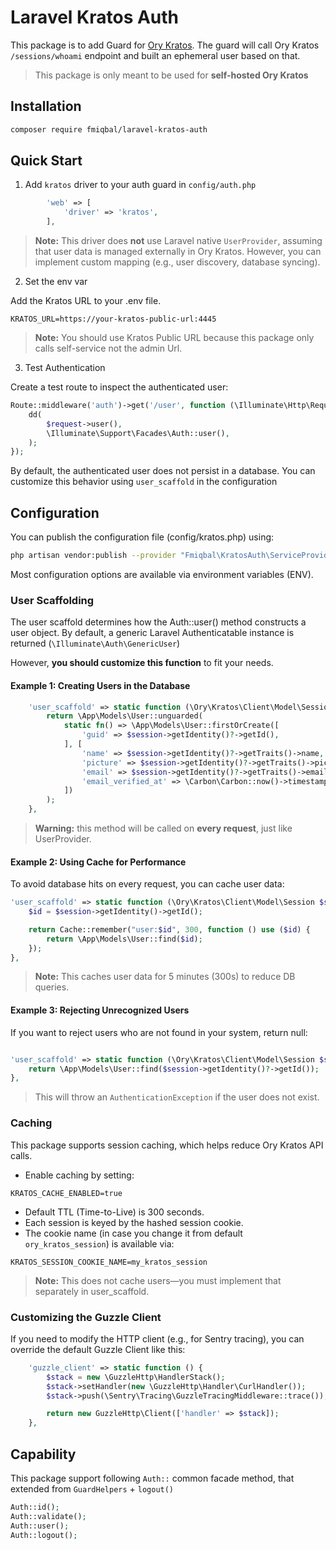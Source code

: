# Laravel Kratos Auth

This package is to add Guard for [Ory Kratos](https://github.com/ory/kratos).
The guard will call Ory Kratos `/sessions/whoami` endpoint
and built an ephemeral user based on that.

> This package is only meant to be used for **self-hosted Ory Kratos**

## Installation

```bash
composer require fmiqbal/laravel-kratos-auth
```

## Quick Start

1. Add `kratos` driver to your auth guard in `config/auth.php` 

```php
        'web' => [
            'driver' => 'kratos',
        ],
```
> **Note:** This driver does **not** use Laravel native `UserProvider`,
> assuming that user data is managed externally in Ory Kratos.
> However, you can implement custom mapping (e.g., user discovery, database syncing).

2. Set the env var

Add the Kratos URL to your .env file.

```dotenv
KRATOS_URL=https://your-kratos-public-url:4445
```

> **Note:** You should use Kratos Public URL because this package only calls self-service not the admin Url.

3. Test Authentication

Create a test route to inspect the authenticated user:

```php
Route::middleware('auth')->get('/user', function (\Illuminate\Http\Request $request) {
    dd(
        $request->user(),
        \Illuminate\Support\Facades\Auth::user(),
    );
});
```
By default, the authenticated user does not persist in a database.
You can customize this behavior using `user_scaffold` in the configuration

## Configuration

You can publish the configuration file (config/kratos.php) using:

```bash
php artisan vendor:publish --provider "Fmiqbal\KratosAuth\ServiceProvider"
```

Most configuration options are available via environment variables (ENV).

### User Scaffolding

The user scaffold determines how the Auth::user() method constructs a user object.
By default, a generic Laravel Authenticatable instance is returned (`\Illuminate\Auth\GenericUser`)

However, **you should customize this function** to fit your needs.

#### Example 1: Creating Users in the Database

```php
    'user_scaffold' => static function (\Ory\Kratos\Client\Model\Session $session) {
        return \App\Models\User::unguarded(
            static fn() => \App\Models\User::firstOrCreate([
                'guid' => $session->getIdentity()?->getId(),
            ], [
                'name' => $session->getIdentity()?->getTraits()->name,
                'picture' => $session->getIdentity()?->getTraits()->picture,
                'email' => $session->getIdentity()?->getTraits()->email,
                'email_verified_at' => \Carbon\Carbon::now()->timestamp,
            ])
        );
    },
```

> **Warning:** this method will be called on **every request**, just like UserProvider.

#### Example 2: Using Cache for Performance
To avoid database hits on every request, you can cache user data:

```php
'user_scaffold' => static function (\Ory\Kratos\Client\Model\Session $session) {
    $id = $session->getIdentity()->getId();

    return Cache::remember("user:$id", 300, function () use ($id) {
        return \App\Models\User::find($id);
    });
},
```
> **Note:** This caches user data for 5 minutes (300s) to reduce DB queries.


#### Example 3: Rejecting Unrecognized Users
If you want to reject users who are not found in your system, return null:

```php

'user_scaffold' => static function (\Ory\Kratos\Client\Model\Session $session) {
    return \App\Models\User::find($session->getIdentity()?->getId());
},
```

> This will throw an `AuthenticationException` if the user does not exist.
> 
### Caching

This package supports session caching, which helps reduce Ory Kratos API calls.

 - Enable caching by setting:

```dotenv
KRATOS_CACHE_ENABLED=true
```
- Default TTL (Time-to-Live) is 300 seconds.
- Each session is keyed by the hashed session cookie.
- The cookie name (in case you change it from default `ory_kratos_session`) is available via:

```dotenv
KRATOS_SESSION_COOKIE_NAME=my_kratos_session
```

> **Note:** This does not cache users—you must implement that separately in user_scaffold.

### Customizing the Guzzle Client

If you need to modify the HTTP client (e.g., for Sentry tracing),
you can override the default Guzzle Client like this:

```php
    'guzzle_client' => static function () {
        $stack = new \GuzzleHttp\HandlerStack();
        $stack->setHandler(new \GuzzleHttp\Handler\CurlHandler());
        $stack->push(\Sentry\Tracing\GuzzleTracingMiddleware::trace());

        return new GuzzleHttp\Client(['handler' => $stack]);
    },
```

## Capability

This package support following `Auth::` common facade method, that extended from `GuardHelpers` + `logout()`

```php
Auth::id();
Auth::validate();
Auth::user();
Auth::logout();
```
